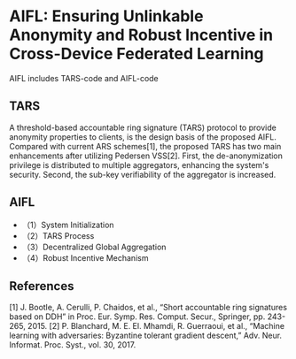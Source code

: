 # AIFL: Ensuring Unlinkable Anonymity and Robust Incentive in Cross-Device Federated Learning

AIFL includes TARS-code and AIFL-code

## TARS
A threshold-based accountable ring signature (TARS) protocol to provide anonymity properties to clients, is the design basis of the proposed AIFL. Compared with current ARS schemes[1], the proposed TARS has two main enhancements after utilizing Pedersen VSS[2]. First, the de-anonymization privilege is distributed to multiple aggregators, enhancing the system's security. Second, the sub-key verifiability of the aggregator is increased.


## AIFL
- （1）System Initialization
- （2）TARS Process
- （3）Decentralized Global Aggregation
- （4）Robust Incentive Mechanism

## References
[1] J. Bootle, A. Cerulli, P. Chaidos, et al., “Short accountable ring signatures based on DDH” in Proc. Eur. Symp. Res. Comput. Secur., Springer, pp. 243-265, 2015.
[2] P. Blanchard, M. E. El. Mhamdi, R. Guerraoui, et al., “Machine learning with adversaries: Byzantine tolerant gradient descent,” Adv. Neur. Informat. Proc. Syst., vol. 30, 2017.
